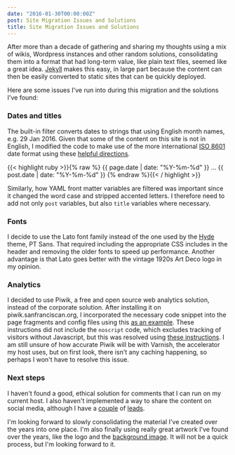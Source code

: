 ```yaml
---
date: "2016-01-30T00:00:00Z"
post: Site Migration Issues and Solutions
title: Site Migration Issues and Solutions
---
```


After more than a decade of gathering and sharing my thoughts using a mix of wikis, Wordpress instances and other random solutions, consolidating them into a format that had long-term value, like plain text files, seemed like a great idea. [Jekyll](http://jekyllrb.com/) makes this easy, in large part because the content can then be easily converted to static sites that can be quickly deployed.

Here are some issues I've run into during this migration and the solutions I've found:
<!--more-->
### Dates and titles

The built-in filter converts dates to strings that using English month names, e.g. 29 Jan 2016. Given that some of the content on this site is not in English, I modified the code to make use of the more international [ISO 8601](https://en.wikipedia.org/wiki/ISO_8601) date format using these [helpful directions](http://alanwsmith.com/jekyll-liquid-date-formatting-examples).

{{< highlight ruby >}}{% raw %}
{{ page.date | date: "%Y-%m-%d" }}
...
{{ post.date | date: "%Y-%m-%d" }}
{% endraw %}{{< / highlight >}}

Similarly, how YAML front matter variables are filtered was important since it changed the word case and stripped accented letters. I therefore need to add not only `post` variables, but also `title` variables where necessary.

### Fonts

I decide to use the Lato font family instead of the one used by the [Hyde](http://apod.nasa.gov/apod/ap100721.html) theme, PT Sans. That required including the appropriate CSS includes in the header and removing the older fonts to speed up performance. Another advantage is that Lato goes better with the vintage 1920s Art Deco logo in my opinion.

### Analytics

I decided to use Piwik, a free and open source web analytics solution, instead of the corporate solution. After installing it on piwik.sanfranciscan.org, I incorporated the necessary code snippet into the page fragments and config files using this [as an example](http://minuteware.net/2013-12-22-integrate-piwik-into-jekyll.html). These instructions did not include the `noscript` code, which excludes tracking of visitors without Javascript, but this was resolved using [these instructions](http://piwik.org/faq/how-to/faq_176/). I am still unsure of how accurate Piwik will be with Varnish, the accelerator my host uses, but on first look, there isn't any caching happening, so perhaps I won't have to resolve this issue.

### Next steps

I haven't found a good, ethical solution for comments that I can run on my current host. I also haven't implemented a way to share the content on social media, although I have a [couple](http://ginoclement.com/jekyll/setup/2015/03/14/Jekyll-Configuration-Part-1.html) of [leads](https://github.com/brandonparsons/blog.brandonparsons.me/blob/gh-pages/_layouts/post.html).

I'm looking forward to slowly consolidating the material I've created over the years into one place. I'm also finally using really great artwork I've found over the years, like the logo and the [background image](http://apod.nasa.gov/apod/ap100721.html). It will not be a quick process, but I'm looking forward to it.

